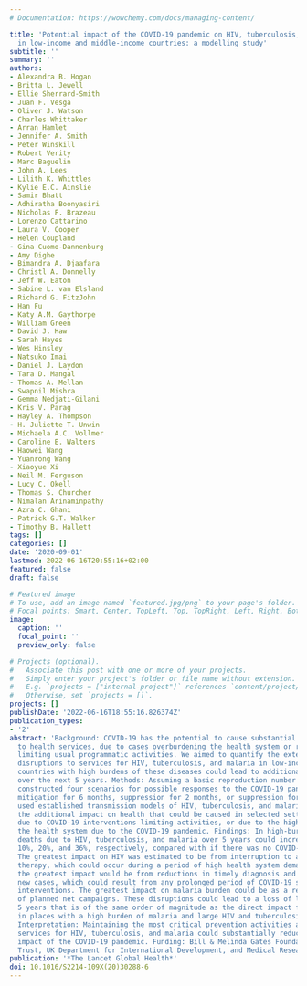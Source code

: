 ```yaml
---
# Documentation: https://wowchemy.com/docs/managing-content/

title: 'Potential impact of the COVID-19 pandemic on HIV, tuberculosis, and malaria
  in low-income and middle-income countries: a modelling study'
subtitle: ''
summary: ''
authors:
- Alexandra B. Hogan
- Britta L. Jewell
- Ellie Sherrard-Smith
- Juan F. Vesga
- Oliver J. Watson
- Charles Whittaker
- Arran Hamlet
- Jennifer A. Smith
- Peter Winskill
- Robert Verity
- Marc Baguelin
- John A. Lees
- Lilith K. Whittles
- Kylie E.C. Ainslie
- Samir Bhatt
- Adhiratha Boonyasiri
- Nicholas F. Brazeau
- Lorenzo Cattarino
- Laura V. Cooper
- Helen Coupland
- Gina Cuomo-Dannenburg
- Amy Dighe
- Bimandra A. Djaafara
- Christl A. Donnelly
- Jeff W. Eaton
- Sabine L. van Elsland
- Richard G. FitzJohn
- Han Fu
- Katy A.M. Gaythorpe
- William Green
- David J. Haw
- Sarah Hayes
- Wes Hinsley
- Natsuko Imai
- Daniel J. Laydon
- Tara D. Mangal
- Thomas A. Mellan
- Swapnil Mishra
- Gemma Nedjati-Gilani
- Kris V. Parag
- Hayley A. Thompson
- H. Juliette T. Unwin
- Michaela A.C. Vollmer
- Caroline E. Walters
- Haowei Wang
- Yuanrong Wang
- Xiaoyue Xi
- Neil M. Ferguson
- Lucy C. Okell
- Thomas S. Churcher
- Nimalan Arinaminpathy
- Azra C. Ghani
- Patrick G.T. Walker
- Timothy B. Hallett
tags: []
categories: []
date: '2020-09-01'
lastmod: 2022-06-16T20:55:16+02:00
featured: false
draft: false

# Featured image
# To use, add an image named `featured.jpg/png` to your page's folder.
# Focal points: Smart, Center, TopLeft, Top, TopRight, Left, Right, BottomLeft, Bottom, BottomRight.
image:
  caption: ''
  focal_point: ''
  preview_only: false

# Projects (optional).
#   Associate this post with one or more of your projects.
#   Simply enter your project's folder or file name without extension.
#   E.g. `projects = ["internal-project"]` references `content/project/deep-learning/index.md`.
#   Otherwise, set `projects = []`.
projects: []
publishDate: '2022-06-16T18:55:16.826374Z'
publication_types:
- '2'
abstract: 'Background: COVID-19 has the potential to cause substantial disruptions
  to health services, due to cases overburdening the health system or response measures
  limiting usual programmatic activities. We aimed to quantify the extent to which
  disruptions to services for HIV, tuberculosis, and malaria in low-income and middle-income
  countries with high burdens of these diseases could lead to additional loss of life
  over the next 5 years. Methods: Assuming a basic reproduction number of 3·0, we
  constructed four scenarios for possible responses to the COVID-19 pandemic: no action,
  mitigation for 6 months, suppression for 2 months, or suppression for 1 year. We
  used established transmission models of HIV, tuberculosis, and malaria to estimate
  the additional impact on health that could be caused in selected settings, either
  due to COVID-19 interventions limiting activities, or due to the high demand on
  the health system due to the COVID-19 pandemic. Findings: In high-burden settings,
  deaths due to HIV, tuberculosis, and malaria over 5 years could increase by up to
  10%, 20%, and 36%, respectively, compared with if there was no COVID-19 pandemic.
  The greatest impact on HIV was estimated to be from interruption to antiretroviral
  therapy, which could occur during a period of high health system demand. For tuberculosis,
  the greatest impact would be from reductions in timely diagnosis and treatment of
  new cases, which could result from any prolonged period of COVID-19 suppression
  interventions. The greatest impact on malaria burden could be as a result of interruption
  of planned net campaigns. These disruptions could lead to a loss of life-years over
  5 years that is of the same order of magnitude as the direct impact from COVID-19
  in places with a high burden of malaria and large HIV and tuberculosis epidemics.
  Interpretation: Maintaining the most critical prevention activities and health-care
  services for HIV, tuberculosis, and malaria could substantially reduce the overall
  impact of the COVID-19 pandemic. Funding: Bill & Melinda Gates Foundation, Wellcome
  Trust, UK Department for International Development, and Medical Research Council.'
publication: '*The Lancet Global Health*'
doi: 10.1016/S2214-109X(20)30288-6
---
```

